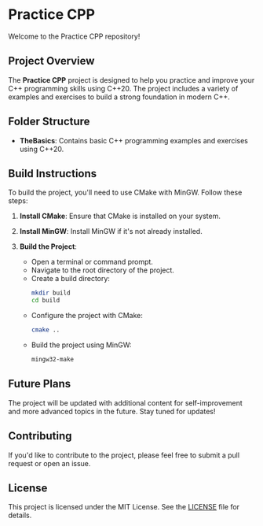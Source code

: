 # Practice CPP

Welcome to the Practice CPP repository!

## Project Overview

The **Practice CPP** project is designed to help you practice and improve your C++ programming skills using C++20. The project includes a variety of examples and exercises to build a strong foundation in modern C++.

## Folder Structure

- **TheBasics**: Contains basic C++ programming examples and exercises using C++20.

## Build Instructions

To build the project, you'll need to use CMake with MinGW. Follow these steps:

1. **Install CMake**: Ensure that CMake is installed on your system.

2. **Install MinGW**: Install MinGW if it's not already installed.

3. **Build the Project**:
   - Open a terminal or command prompt.
   - Navigate to the root directory of the project.
   - Create a build directory:
     ```bash
     mkdir build
     cd build
     ```
   - Configure the project with CMake:
     ```bash
     cmake ..
     ```
   - Build the project using MinGW:
     ```bash
     mingw32-make
     ```

## Future Plans

The project will be updated with additional content for self-improvement and more advanced topics in the future. Stay tuned for updates!

## Contributing

If you'd like to contribute to the project, please feel free to submit a pull request or open an issue.

## License

This project is licensed under the MIT License. See the [LICENSE](LICENSE) file for details.
